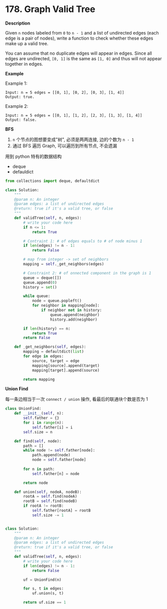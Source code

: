 # 178. Graph Valid Tree

**Description**

Given `n` nodes labeled from `0` to `n - 1` and a list of undirected edges (each edge is a pair of nodes), write a function to check whether these edges make up a valid tree.

You can assume that no duplicate edges will appear in edges. Since all edges are undirected, `[0, 1]` is the same as `[1, 0]` and thus will not appear together in edges.

**Example**

Example 1:

```
Input: n = 5 edges = [[0, 1], [0, 2], [0, 3], [1, 4]]
Output: true.
```

Example 2:

```
Input: n = 5 edges = [[0, 1], [1, 2], [2, 3], [1, 3], [1, 4]]
Output: false.
```

**BFS**

1. `n` 个节点的图想要变成"树", 必须是两两连接, 边的个数为 `n - 1`
2. 通过 BFS 遍历 Graph, 可以遍历到所有节点, 不会遗漏

用到 python 特有的数据结构

- deque
- defauldict

```python
from collections import deque, defaultdict

class Solution:
    """
    @param n: An integer
    @param edges: a list of undirected edges
    @return: true if it's a valid tree, or false
    """
    def validTree(self, n, edges):
        # write your code here
        if n <= 1:
            return True

        # Contraint 1: # of edges equals to # of node minus 1
        if len(edges) != n - 1:
            return False

        # map from integer -> set of neighbors
        mapping = self._get_neighbors(edges)

        # Constraint 2: # of onnected component in the graph is 1
        queue = deque([])
        queue.append(0)
        history = set()

        while queue:
            node = queue.popleft()
            for neighbor in mapping[node]:
                if neighbor not in history:
                    queue.append(neighbor)
                    history.add(neighbor)

        if len(history) == n:
            return True
        return False

    def _get_neighbors(self, edges):
        mapping = defaultdict(list)
        for edge in edges:
            source, target = edge
            mapping[source].append(target)
            mapping[target].append(source)

        return mapping
```

**Union Find**

每一条边相当于一次 `connect / union` 操作, 看最后的联通块个数是否为 1 

```python
class UnionFind:
    def __init__(self, n):
        self.father = {}
        for i in range(n):
            self.father[i] = i
        self.size = n

    def find(self, node):
        path = []
        while node != self.father[node]:
            path.append(node)
            node = self.father[node]
        
        for n in path:
            self.father[n] = node

        return node

    def union(self, nodeA, nodeB):
        rootA = self.find(nodeA)
        rootB = self.find(nodeB)
        if rootA != rootB:
            self.father[rootA] = rootB
            self.size -= 1


class Solution:
    """
    @param n: An integer
    @param edges: a list of undirected edges
    @return: true if it's a valid tree, or false
    """
    def validTree(self, n, edges):
        # write your code here
        if len(edges) != n - 1:
            return False

        uf = UnionFind(n)

        for s, t in edges:
            uf.union(s, t)

        return uf.size == 1

```

